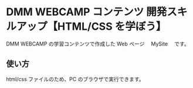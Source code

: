 # DMM WEBCAMP コンテンツ 開発スキルアップ【HTML/CSS を学ぼう】

DMM WEBCAMP の学習コンテンツで作成した Web ページ　 MySite 　です。

## 使い方

html/css ファイルのため、PC のブラウザで実行できます。
